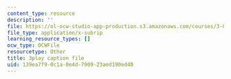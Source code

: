 ```yaml
---
content_type: resource
description: ''
file: https://ol-ocw-studio-app-production.s3.amazonaws.com/courses/3-091-introduction-to-solid-state-chemistry-fall-2018/139ea7f90c1a0e4d790923aed190ed40_vA3IT2KZs0.srt
file_type: application/x-subrip
learning_resource_types: []
ocw_type: OCWFile
resourcetype: Other
title: 3play caption file
uid: 139ea7f9-0c1a-0e4d-7909-23aed190ed40
---
```


